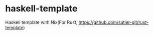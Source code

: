 # haskell-template
Haskell template with Nix(For Rust, https://github.com/satler-git/rust-template)
